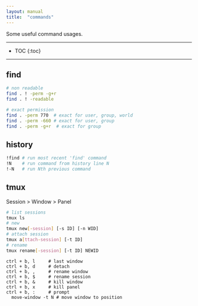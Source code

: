 ```yaml
---
layout: manual
title:  "commands"
---
```


Some useful command usages.

---

* TOC
{:toc}

---

## find

```bash
# non readable
find . ! -perm -g+r
find . ! -readable

# exact permission
find . -perm 770  # exact for user, group, world
find . -perm -660 # exact for user, group
find . -perm -g+r  # exact for group
```

## history

```bash
!find # run most recent 'find' command
!N    # run command from history line N
!-N   # run Nth previous command
```

## tmux

Session > Window > Panel

```bash
# list sessions
tmux ls
# new
tmux new[-session] [-s ID] [-n WID]
# attach session
tmux a[ttach-session] [-t ID]
# rename
tmux rename[-session] [-t ID] NEWID
```

```
ctrl + b, l     # last window
ctrl + b, d     # detach
ctrl + b, ,     # rename window
ctrl + b, $     # rename session
ctrl + b, &     # kill window
ctrl + b, x     # kill panel
ctrl + b, :     # prompt
  move-window -t N # move window to position
```
